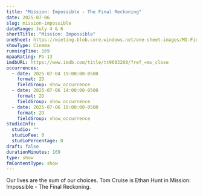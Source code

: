 ```yaml
---
title: "Mission: Impossible - The Final Reckoning"
date: 2025-07-06
slug: mission-impossible
dateRange: July 4 & 6
shortTitle: "Mission: Impossible"
oneSheet: https://wieting.blob.core.windows.net/one-sheet-images/MI-Final.png
showType: Cinema
runningTime: 169
mpaaRating: PG-13
imdbURL: https://www.imdb.com/title/tt9603208/?ref_=mv_close
occurrences:
  - date: 2025-07-04 19:00:00-0500
    format: 2D
    fieldGroup: show_occurrence
  - date: 2025-07-06 14:00:00-0500
    format: 2D
    fieldGroup: show_occurrence
  - date: 2025-07-06 19:00:00-0500
    format: 2D
    fieldGroup: show_occurrence
studioInfo:
  studio: ""
  studioFee: 0
  studioPercentage: 0
draft: false
durationMinutes: 169
type: show
fmContentType: show
---
```

Our lives are the sum of our choices. Tom Cruise is Ethan Hunt in Mission: Impossible - The Final Reckoning.